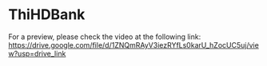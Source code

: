 # ThiHDBank
For a preview, please check the video at the following link:
https://drive.google.com/file/d/1ZNQmRAyV3iezRYfLs0karU_hZocUC5uj/view?usp=drive_link
